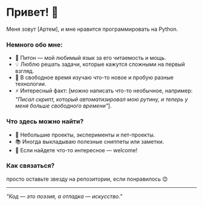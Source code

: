 # Привет! 👋  

Меня зовут [Артем], и мне нравится программировать на Python.  

### Немного обо мне:  
- 🐍 Питон — мой любимый язык за его читаемость и мощь.  
- 💡 Люблю решать задачи, которые кажутся сложными на первый взгляд.  
- 🎯 В свободное время изучаю что-то новое и пробую разные технологии.  
- ⚡ Интересный факт: [можно написать что-то необычное, например: *"Писал скрипт, который автоматизировал мою рутину, и теперь у меня больше свободного времени"*].  

### Что здесь можно найти?  
- 🔧 Небольшие проекты, эксперименты и пет-проекты.  
- 📚 Иногда выкладываю полезные сниппеты или заметки.  
- 🚀 Если найдете что-то интересное — welcome!  

### Как связаться?  
просто оставьте звезду на репозитории, если понравилось 😊  

---  
*"Код — это поэзия, а отладка — искусство."*  